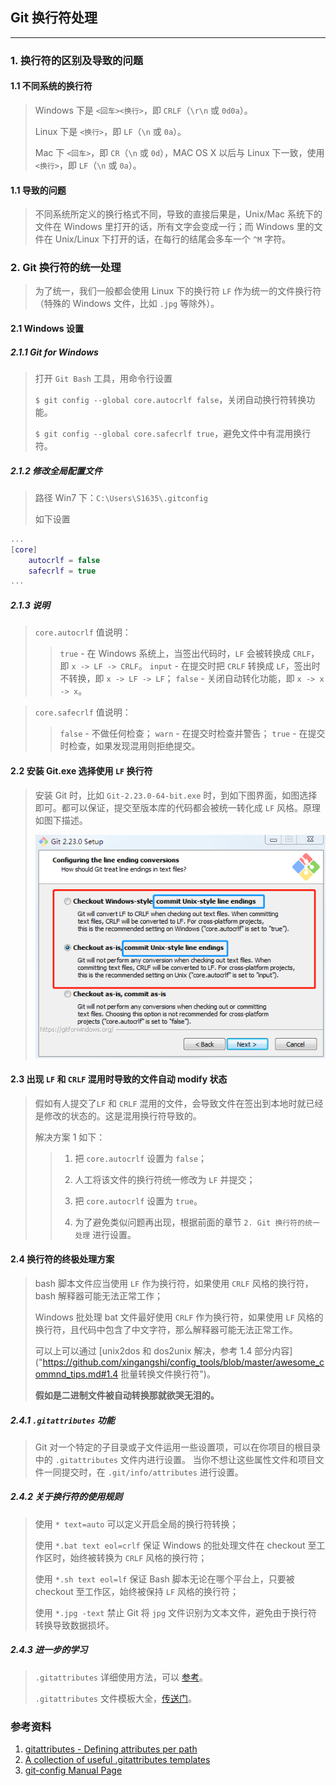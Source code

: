 ## Git 换行符处理

---

### 1. 换行符的区别及导致的问题
#### 1.1 不同系统的换行符
> Windows 下是 `<回车><换行>`，即 `CRLF`（`\r\n` 或 `0d0a`）。
>
> Linux 下是 `<换行>`，即  `LF`（`\n` 或 `0a`）。
>
> Mac 下 `<回车>`，即  `CR`（`\n` 或 `0d`），MAC OS X 以后与 Linux 下一致，使用 `<换行>`，即  `LF`（`\n` 或 `0a`）。

#### 1.1 导致的问题
> 不同系统所定义的换行格式不同，导致的直接后果是，Unix/Mac 系统下的文件在 Windows 里打开的话，所有文字会变成一行；而 Windows 里的文件在 Unix/Linux 下打开的话，在每行的结尾会多车一个 `^M` 字符。

### 2. Git 换行符的统一处理
> 为了统一，我们一般都会使用 Linux 下的换行符 `LF` 作为统一的文件换行符（特殊的 Windows 文件，比如 `.jpg` 等除外）。

#### 2.1 Windows 设置
##### 2.1.1 Git for Windows
> 打开 `Git Bash` 工具，用命令行设置
>
> `$ git config --global core.autocrlf false`，关闭自动换行符转换功能。
>
> `$ git config --global core.safecrlf true`，避免文件中有混用换行符。

##### 2.1.2 修改全局配置文件
> 路径 Win7 下：`C:\Users\S1635\.gitconfig`
>
> 如下设置
```lua
...
[core]
    autocrlf = false
    safecrlf = true
...
```

##### 2.1.3 说明
> `core.autocrlf` 值说明：
>
>> `true` - 在 Windows 系统上，当签出代码时，`LF` 会被转换成 `CRLF`，即 `x -> LF -> CRLF`。
>> `input` - 在提交时把 `CRLF` 转换成 `LF`，签出时不转换，即 `x -> LF -> LF`；
>> `false` - 关闭自动转化功能，即 `x -> x -> x`。

> `core.safecrlf` 值说明：
>
>> `false` - 不做任何检查；
>> `warn` - 在提交时检查并警告；
>> `true` - 在提交时检查，如果发现混用则拒绝提交。

#### 2.2 安装 Git.exe 选择使用 `LF` 换行符
> 安装 Git 时，比如 `Git-2.23.0-64-bit.exe` 时，到如下图界面，如图选择即可。都可以保证，提交至版本库的代码都会被统一转化成 `LF` 风格。原理如图下描述。
>
> ![安装 Git 时选择 LF 换行符提交](./images/git_setup_select_endline.png)

#### 2.3 出现 `LF` 和 `CRLF` 混用时导致的文件自动 modify 状态
> 假如有人提交了`LF` 和 `CRLF` 混用的文件，会导致文件在签出到本地时就已经是修改的状态的。这是混用换行符导致的。
>
> 解决方案 1 如下：
>
>> 1. 把 `core.autocrlf` 设置为 `false`；
>>
>> 2. 人工将该文件的换行符统一修改为 `LF` 并提交；
>>
>> 3. 把 `core.autocrlf` 设置为 `true`。
>>
>> 4. 为了避免类似问题再出现，根据前面的章节 `2. Git 换行符的统一处理` 进行设置。

#### 2.4 换行符的终极处理方案
> bash 脚本文件应当使用 `LF` 作为换行符，如果使用 `CRLF` 风格的换行符，bash 解释器可能无法正常工作；
>
> Windows 批处理 bat 文件最好使用 `CRLF` 作为换行符，如果使用 `LF` 风格的换行符，且代码中包含了中文字符，那么解释器可能无法正常工作。
>
> 可以上可以通过 [unix2dos 和 dos2unix 解决，参考 1.4 部分内容]("https://github.com/xingangshi/config_tools/blob/master/awesome_commnd_tips.md#1.4 批量转换文件换行符")。
>
> **假如是二进制文件被自动转换那就欲哭无泪的。**

##### 2.4.1 `.gitattributes` 功能
> Git 对一个特定的子目录或子文件运用一些设置项，可以在你项目的根目录中的 `.gitattributes` 文件内进行设置。
> 当你不想让这些属性文件和项目文件一同提交时，在 `.git/info/attributes` 进行设置。

##### 2.4.2 关于换行符的使用规则
> 使用 `* text=auto` 可以定义开启全局的换行符转换；
>
> 使用 `*.bat text eol=crlf` 保证 Windows 的批处理文件在 checkout 至工作区时，始终被转换为 `CRLF` 风格的换行符；
>
> 使用 `*.sh text eol=lf` 保证 Bash 脚本无论在哪个平台上，只要被 checkout 至工作区，始终被保持 `LF` 风格的换行符；
>
> 使用 `*.jpg -text` 禁止 Git 将 `jpg` 文件识别为文本文件，避免由于换行符转换导致数据损坏。

##### 2.4.3 进一步的学习
> `.gitattributes` 详细使用方法，可以 [参考](https://git-scm.com/docs/gitattributes)。
>
> `.gitattributes` 文件模板大全，[传送门](https://github.com/alexkaratarakis/gitattributes)。

### 参考资料
1. [gitattributes - Defining attributes per path](https://git-scm.com/docs/gitattributes)
2. [A collection of useful .gitattributes templates](https://github.com/alexkaratarakis/gitattributes)
3. [git-config Manual Page](https://gitirc.eu/git-config.html)
